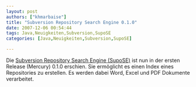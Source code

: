 ```yaml
---
layout: post
authors: ["khmarbaise"]
title: "Subversion Repository Search Engine 0.1.0"
date: 2007-12-06 00:54:44
tags: Java,Neuigkeiten,Subversion,SupoSE
categories: [Java,Neuigkeiten,Subversion,SupoSE]

---
```

Die <a href="http://supose.soebes.de"  title="SupoSE">Subversion Repository Search Engine (SupoSE)</a> ist nun in der ersten Release (Mercury) 0.1.0 erschien. Sie ermöglicht es einen Index eines Repositories zu erstellen. Es werden dabei Word, Excel und PDF Dokumente verarbeitet. 
